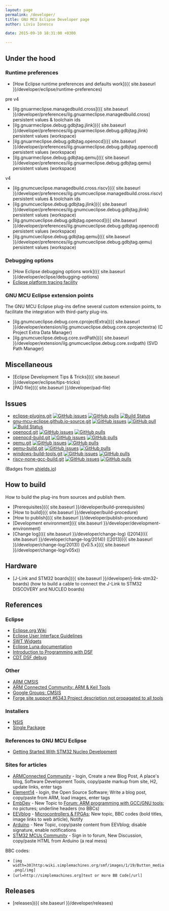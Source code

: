 ```yaml
---
layout: page
permalink: /developer/
title: GNU MCU Eclipse Developer page
author: Liviu Ionescu

date: 2015-09-10 18:31:00 +0300

---
```


## Under the hood

### Runtime preferences

* [How Eclipse runtime preferences and defaults work]({{ site.baseurl }}/developer/eclipse/runtime-preferences)

pre v4

* [ilg.gnuarmeclipse.managedbuild.cross]({{ site.baseurl }}/developer/preferences/ilg.gnuarmeclipse.managedbuild.cross) persistent values & toolchain ids
* [ilg.gnuarmeclipse.debug.gdbjtag.jlink]({{ site.baseurl }}/developer/preferences/ilg.gnuarmeclipse.debug.gdbjtag.jlink) persistent values (workspace)
* [ilg.gnuarmeclipse.debug.gdbjtag.openocd]({{ site.baseurl }}/developer/preferences/ilg.gnuarmeclipse.debug.gdbjtag.openocd) persistent values (workspace)
* [ilg.gnuarmeclipse.debug.gdbjtag.qemu]({{ site.baseurl }}/developer/preferences/ilg.gnuarmeclipse.debug.gdbjtag.qemu) persistent values (workspace)

v4

* [ilg.gnumcueclipse.managedbuild.cross.riscv]({{ site.baseurl }}/developer/preferences/ilg.gnumcueclipse.managedbuild.cross.riscv) persistent values & toolchain ids
* [ilg.gnumcueclipse.debug.gdbjtag.jlink]({{ site.baseurl }}/developer/preferences/ilg.gnumcueclipse.debug.gdbjtag.jlink) persistent values (workspace)
* [ilg.gnumcueclipse.debug.gdbjtag.openocd]({{ site.baseurl }}/developer/preferences/ilg.gnumcueclipse.debug.gdbjtag.openocd) persistent values (workspace)
* [ilg.gnumcueclipse.debug.gdbjtag.qemu]({{ site.baseurl }}/developer/preferences/ilg.gnumcueclipse.debug.gdbjtag.qemu) persistent values (workspace)

### Debugging options

* [How Eclipse debugging options work]({{ site.baseurl }}/developer/eclipse/debugging-options)
* [Eclipse platform tracing facility](https://wiki.eclipse.org/FAQ_How_do_I_use_the_platform_debug_tracing_facility)

### GNU MCU Eclipse extension points

The GNU MCU Eclipse plug-ins define several custom extension points, to facilitate the integration with third-party plug-ins.

* [ilg.gnumcueclipse.debug.core.cprojectExtra]({{ site.baseurl }}/developer/extension/ilg.gnumcueclipse.debug.core.cprojectextra) (C Project Extra Data Manager)
* [ilg.gnumcueclipse.debug.core.svdPath]({{ site.baseurl }}/developer/extension/ilg.gnumcueclipse.debug.core.svdpath) (SVD Path Manager)

## Miscellaneous

* [Eclipse Development Tips & Tricks]({{ site.baseurl }}/developer/eclipse/tips-tricks)
* [PAD file]({{ site.baseurl }}/developer/pad-file)

## Issues

* [eclipse-plugins.git](https://github.com/gnu-mcu-eclipse/eclipse-plugins) [![GitHub issues](http://img.shields.io/github/issues/gnu-mcu-eclipse/eclipse-plugins.svg)](https://github.com/gnu-mcu-eclipse/eclipse-plugins/issues) [![GitHub pulls](http://img.shields.io/github/issues-pr/gnu-mcu-eclipse/eclipse-plugins.svg)](https://github.com/gnu-mcu-eclipse/eclipse-plugins/pulls) [![Build Status](https://travis-ci.org/gnu-mcu-eclipse/eclipse-plugins.svg?branch=develop)](https://travis-ci.org/gnu-mcu-eclipse/eclipse-plugins) 
* [gnu-mcu-eclipse.github.io-source.git](https://github.com/gnu-mcu-eclipse/gnu-mcu-eclipse.github.io-source) [![GitHub issues](http://img.shields.io/github/issues/gnu-mcu-eclipse/gnu-mcu-eclipse.github.io-source.svg)](https://github.com/gnu-mcu-eclipse/gnu-mcu-eclipse.github.io-source/issues) [![GitHub pull](http://img.shields.io/github/issues-pr/gnu-mcu-eclipse/gnu-mcu-eclipse.github.io-source.svg)](https://github.com/gnu-mcu-eclipse/gnu-mcu-eclipse.github.io-source/pulls) [![Build Status](https://travis-ci.org/gnu-mcu-eclipse/eclipse-plugins.svg?branch=develop)](https://github.com/gnu-mcu-eclipse/gnu-mcu-eclipse.github.io-source/issues) 
* [openocd.git](https://github.com/gnu-mcu-eclipse/openocd) [![GitHub issues](http://img.shields.io/github/issues/gnu-mcu-eclipse/openocd.svg)](https://github.com/gnu-mcu-eclipse/openocd/issues) [![GitHub pulls](http://img.shields.io/github/issues-pr/gnu-mcu-eclipse/openocd.svg)](https://github.com/gnu-mcu-eclipse/openocd/pulls)
* [openocd-build.git](https://github.com/gnu-mcu-eclipse/openocd-build) [![GitHub issues](http://img.shields.io/github/issues/gnu-mcu-eclipse/openocd-build.svg)](https://github.com/gnu-mcu-eclipse/openocd-build/issues) [![GitHub pulls](http://img.shields.io/github/issues-pr/gnu-mcu-eclipse/openocd-build.svg)](https://github.com/gnu-mcu-eclipse/openocd-build/pulls)
* [qemu.git](https://github.com/gnu-mcu-eclipse/qemu) [![GitHub issues](http://img.shields.io/github/issues/gnu-mcu-eclipse/qemu.svg)](https://github.com/gnu-mcu-eclipse/qemu/issues) [![GitHub pulls](http://img.shields.io/github/issues-pr/gnu-mcu-eclipse/qemu.svg)](https://github.com/gnu-mcu-eclipse/qemu/pulls)
* [qemu-build.git](https://github.com/gnu-mcu-eclipse/qemu-build) [![GitHub issues](http://img.shields.io/github/issues/gnu-mcu-eclipse/qemu-build.svg)](https://github.com/gnu-mcu-eclipse/qemu-build/issues) [![GitHub pulls](http://img.shields.io/github/issues-pr/gnu-mcu-eclipse/qemu-build.svg)](https://github.com/gnu-mcu-eclipse/qemu-build/pulls)
* [windows-build-tools.git](https://github.com/gnu-mcu-eclipse/windows-build-tools) [![GitHub issues](http://img.shields.io/github/issues/gnu-mcu-eclipse/windows-build-tools.svg)](https://github.com/gnu-mcu-eclipse/windows-build-tools/issues) [![GitHub pulls](http://img.shields.io/github/issues-pr/gnu-mcu-eclipse/windows-build-tools.svg)](https://github.com/gnu-mcu-eclipse/windows-build-tools/pulls)
* [riscv-none-gcc-build.git](https://github.com/gnu-mcu-eclipse/riscv-none-gcc-build) [![GitHub issues](http://img.shields.io/github/issues/gnu-mcu-eclipse/riscv-none-gcc-build.svg)](https://github.com/gnu-mcu-eclipse/riscv-none-gcc-build/issues) [![GitHub pulls](http://img.shields.io/github/issues-pr/gnu-mcu-eclipse/riscv-none-gcc-build.svg)](https://github.com/gnu-mcu-eclipse/riscv-none-gcc-build/pulls)

(Badges from [shields.io](http://shields.io))

## How to build

How to build the plug-ins from sources and publish them.

* [Prerequisites]({{ site.baseurl }}/developer/build-prerequisites)
* [How to build]({{ site.baseurl }}/developer/build-procedure)
* [How to publish]({{ site.baseurl }}/developer/publish-procedure)
* [Development environment]({{ site.baseurl }}/developer/development-environment)
* [Change log]({{ site.baseurl }}/developer/change-log) ([2014]({{ site.baseurl }}/developer/change-log/2014)) ([2013]({{ site.baseurl }}/developer/change-log/2013)) ([v0.5.x]({{ site.baseurl }}/developer/change-log/v05x))

## Hardware

* [J-Link and STM32 boards]({{ site.baseurl }}/developer/j-link-stm32-boards) (how to build a cable to connect the J-Link to STM32 DISCOVERY and NUCLEO boards)

## References

### Eclipse

*   [Eclipse.org Wiki](http://wiki.eclipse.org/Main_Page)
*   [Eclipse User Interface Guidelines](http://wiki.eclipse.org/User_Interface_Guidelines)
*   [SWT Widgets](http://www.eclipse.org/swt/widgets/)
*   [Eclipse Luna documentation](http://help.eclipse.org/luna/index.jsp)
*   [Introduction to Programming with DSF](http://help.eclipse.org/luna/topic/org.eclipse.cdt.doc.isv/guide/dsf/intro/dsf_programming_intro.html)
*   [CDT DSF debug](http://wiki.eclipse.org/CDT/cdt-debug-dsf-gdb-extensibility)

### Other

*   [ARM CMSIS](http://www.keil.com/pack/doc/cmsis/General/html/index.html)
*   [ARM Connected Community: ARM & Keil Tools](http://community.arm.com/groups/tools/blog)
*   [Google Groups: CMSIS](https://groups.google.com/forum/#!forum/cmsis)
*   [Forge site support \#6343 Project description not propagated to all tools](https://sourceforge.net/p/forge/site-support/6343/)

### Installers

*   [NSIS](http://nsis.sourceforge.net/Main_Page)
*   [Single Package](http://blogs.msdn.com/b/windows_installer_team/archive/2009/09/02/authoring-a-single-package-for-per-user-or-per-machine-installation-context-in-windows-7.aspx)


### References to GNU MCU Eclipse

- [Getting Started With STM32 Nucleo Development](http://www.amazon.com/Getting-Started-STM32-Nucleo-Development-ebook/dp/B00WBU4BPW)

### Sites for articles

* [ARMConnected Community](https://community.arm.com/welcome) - login, Create a new Blog Post, A place's blog, Software Development Tools, copy/paste markup from site, H2, update links, enter tags
* [Element14](http://www.element14.com/community/groups/open-source-software) - login, the Open Source Software; Write a blog post, copy/paste from ARM, load images, enter tags
* [EmbDev](https://embdev.net/user/login) - New Topic to [Forum: ARM programming with GCC/GNU tools](https://embdev.net/forum/arm-gcc); no pictures; underline headers (no BBCs)
* [EEVblog](http://www.eevblog.com/forum/login/) - [Microcontrollers & FPGAs](http://www.eevblog.com/forum/microcontrollers/); New topic, BBC codes (bold titles, image links to web article), Notify
* [Arduino](http://stm32duino.com/viewforum.php?f=41) - New Topic, copy/paste content from EEVblog; disable signature, enable notifications
* [STM32 MCUs Community](https://community.st.com/community/stm32-community) - Sign in to forum, New Discussion, copy/paste HTML from Arduino (a real mess)

BBC codes:
- `[img width=30]http:⁄⁄wiki.simplemachines.org/smf/images/1/19/Button_media.png[/img]`
- `[url=http://simplemachines.org]text or more BB Code[/url]`

## Releases

* [releases]({{ site.baseurl }}/developer/releases)
